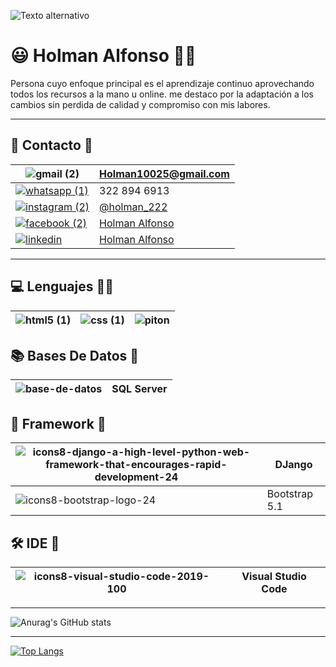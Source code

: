 ![Texto alternativo](https://media.giphy.com/media/L1R1tvI9svkIWwpVYr/giphy.gif)
# 😃 Holman Alfonso 👨‍💻
Persona cuyo enfoque principal es el aprendizaje continuo aprovechando todos los recursos a la mano u online. me destaco por la adaptación a los cambios sin perdida de calidad y compromiso con mis labores. 
___

## 📱 Contacto 📲 

![gmail (2)](https://user-images.githubusercontent.com/110309831/189396792-9aba39d3-9652-4367-9049-240a45b4d7a4.png) | Holman10025@gmail.com
-- | --
[![whatsapp (1)](https://user-images.githubusercontent.com/110309831/189397126-d49931e3-3906-4c22-870d-2cff68121a92.png)]() | 322 894 6913
[![instagram (2)](https://user-images.githubusercontent.com/110309831/189397173-d8fa315d-e770-4085-9681-cd44e7740404.png)](https://www.instagram.com/holman_222/) | [@holman_222](https://www.instagram.com/holman_222/)
[![facebook (2)](https://user-images.githubusercontent.com/110309831/189397219-2d9d3f35-e5b9-4fed-9c14-48a19053f647.png)](https://www.facebook.com/profile.php?id=100056867015424) | [Holman Alfonso](https://www.facebook.com/profile.php?id=100056867015424)
[![linkedin](https://user-images.githubusercontent.com/110309831/189397265-ce808dd5-49e7-415c-9453-af87d01c0317.png)](https://www.linkedin.com/in/holman-alfonso-06894b24b/) | [Holman Alfonso](https://www.linkedin.com/in/holman-alfonso-06894b24b/)
___

## 💻 Lenguajes 👨‍💻
![html5 (1)](https://user-images.githubusercontent.com/110309831/189398379-8e95da0a-5ed1-4308-8ba6-2e0225a49ff1.png) | ![css (1)](https://user-images.githubusercontent.com/110309831/189398449-5673cdab-2910-448e-92f7-02ad7f39dc25.png) | ![piton](https://user-images.githubusercontent.com/110309831/189398530-aaab5e0b-2191-45e5-92ce-139f60156bd8.png)
-- | -- | -- 

## 📚 Bases De Datos 📖
![base-de-datos](https://user-images.githubusercontent.com/110309831/189399857-8d64298b-f213-4084-b52e-894f85e69412.png) | SQL Server
-- | --

## 📃 Framework 📓
![icons8-django-a-high-level-python-web-framework-that-encourages-rapid-development-24](https://user-images.githubusercontent.com/110309831/189400720-ed47cb2d-ed3a-455f-a0fa-dd868d21d03d.png) | DJango
-- | --
![icons8-bootstrap-logo-24](https://user-images.githubusercontent.com/110309831/189401439-b510a5aa-7e07-4ce1-92c6-e956f38542f8.png) | Bootstrap 5.1


## 🛠️ IDE 🔨
![icons8-visual-studio-code-2019-100](https://user-images.githubusercontent.com/110309831/189401764-f2dbfcee-2b1f-4044-b1ea-d6b7b05baba8.png) | Visual Studio Code
-- | --
___

![Anurag's GitHub stats](https://github-readme-stats.vercel.app/api?username=100HOLMAN&show_icons=true&theme=radical)

___
[![Top Langs](https://github-readme-stats.vercel.app/api/top-langs/?username=100HOLMAN&layout=compact)](https://github.com/anuraghazra/github-readme-stats)
